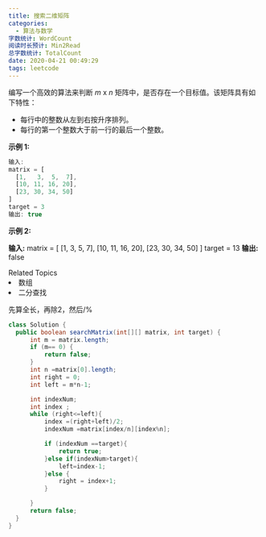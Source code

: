 ```yaml
---
title: 搜索二维矩阵
categories:
  - 算法与数学
字数统计: WordCount
阅读时长预计: Min2Read
总字数统计: TotalCount
date: 2020-04-21 00:49:29
tags: leetcode
---
```

<p>编写一个高效的算法来判断&nbsp;<em>m</em> x <em>n</em>&nbsp;矩阵中，是否存在一个目标值。该矩阵具有如下特性：</p>

<ul>
	<li>每行中的整数从左到右按升序排列。</li>
	<li>每行的第一个整数大于前一行的最后一个整数。</li>
</ul>

<p><strong>示例&nbsp;1:</strong></p>

```js
输入:
matrix = [
  [1,   3,  5,  7],
  [10, 11, 16, 20],
  [23, 30, 34, 50]
]
target = 3
输出: true
```
<p><strong>示例&nbsp;2:</strong></p>

<strong>输入:</strong>
matrix = [
  [1,   3,  5,  7],
  [10, 11, 16, 20],
  [23, 30, 34, 50]
]
target = 13
<strong>输出:</strong> false

<div><div>Related Topics</div><div><li>数组</li><li>二分查找</li></div></div>

<!--more-->

先算全长，再除2，然后/%

```java
class Solution {
  public boolean searchMatrix(int[][] matrix, int target) {
      int m = matrix.length;
      if (m== 0) {
          return false;
      }
      int n =matrix[0].length;
      int right = 0;
      int left = m*n-1;

      int indexNum;
      int index ;
      while (right<=left){
          index =(right+left)/2;
          indexNum =matrix[index/n][index%n];

          if (indexNum ==target){
              return true;
          }else if(indexNum>target){
              left=index-1;
          }else {
              right = index+1;
          }

      }
      return false;
  }
}
```
